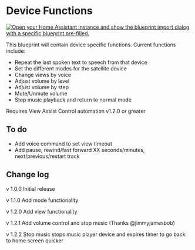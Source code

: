 # Device Functions

[![Open your Home Assistant instance and show the blueprint import dialog with a specific blueprint pre-filled.](https://my.home-assistant.io/badges/blueprint_import.svg)](https://my.home-assistant.io/redirect/blueprint_import/?blueprint_url=https%3A%2F%2Fraw.githubusercontent.com%2Fdinki%2FView-Assist%2Fmain%2FView+Assist+custom+sentences%2FDevice+Functions%2Fblueprint-devicefunctions.yaml)

This blueprint will contain device specific functions.  Current functions include:

* Repeat the last spoken text to speech from that device
* Set the different modes for the satellite device
* Change views by voice
* Adjust volume by level
* Adjust volume by step
* Mute/Unmute volume
* Stop music playback and return to normal mode

Requires View Assist Control automation v1.2.0 or greater

## To do

* Add voice command to set view timeout
* Add pause, rewind/fast forward XX seconds/minutes, next/previous/restart track

## Change log

v 1.0.0 Initial release

v 1.1.0 Add mode functionality

v 1.2.0 Add view functionality

v 1.2.1 Add volume control and stop music (Thanks @jimmyjamesbob)

v 1.2.2 Stop music stops music player device and expires timer to go back to home screen quicker
